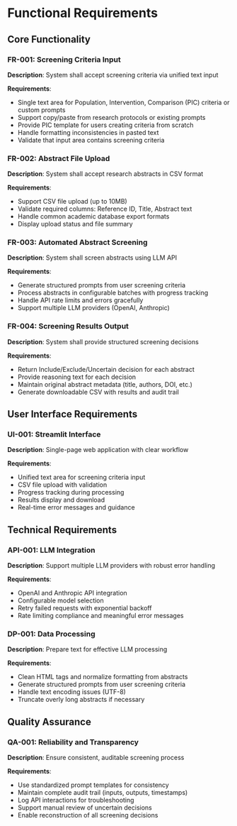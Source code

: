 # Functional Requirements

## Core Functionality

### FR-001: Screening Criteria Input
**Description**: System shall accept screening criteria via unified text input

**Requirements**:
- Single text area for Population, Intervention, Comparison (PIC)  criteria or custom prompts
- Support copy/paste from research protocols or existing prompts
- Provide PIC template for users creating criteria from scratch
- Handle formatting inconsistencies in pasted text
- Validate that input area contains screening criteria

### FR-002: Abstract File Upload
**Description**: System shall accept research abstracts in CSV format

**Requirements**:
- Support CSV file upload (up to 10MB)
- Validate required columns: Reference ID, Title, Abstract text
- Handle common academic database export formats
- Display upload status and file summary

### FR-003: Automated Abstract Screening
**Description**: System shall screen abstracts using LLM API

**Requirements**:
- Generate structured prompts from user screening criteria
- Process abstracts in configurable batches with progress tracking
- Handle API rate limits and errors gracefully
- Support multiple LLM providers (OpenAI, Anthropic)

### FR-004: Screening Results Output
**Description**: System shall provide structured screening decisions

**Requirements**:
- Return Include/Exclude/Uncertain decision for each abstract
- Provide reasoning text for each decision
- Maintain original abstract metadata (title, authors, DOI, etc.)
- Generate downloadable CSV with results and audit trail

## User Interface Requirements

### UI-001: Streamlit Interface
**Description**: Single-page web application with clear workflow

**Requirements**:
- Unified text area for screening criteria input
- CSV file upload with validation
- Progress tracking during processing
- Results display and download
- Real-time error messages and guidance

## Technical Requirements

### API-001: LLM Integration
**Description**: Support multiple LLM providers with robust error handling

**Requirements**:
- OpenAI and Anthropic API integration
- Configurable model selection
- Retry failed requests with exponential backoff
- Rate limiting compliance and meaningful error messages

### DP-001: Data Processing
**Description**: Prepare text for effective LLM processing

**Requirements**:
- Clean HTML tags and normalize formatting from abstracts
- Generate structured prompts from user screening criteria
- Handle text encoding issues (UTF-8)
- Truncate overly long abstracts if necessary

## Quality Assurance

### QA-001: Reliability and Transparency
**Description**: Ensure consistent, auditable screening process

**Requirements**:
- Use standardized prompt templates for consistency
- Maintain complete audit trail (inputs, outputs, timestamps)
- Log API interactions for troubleshooting
- Support manual review of uncertain decisions
- Enable reconstruction of all screening decisions